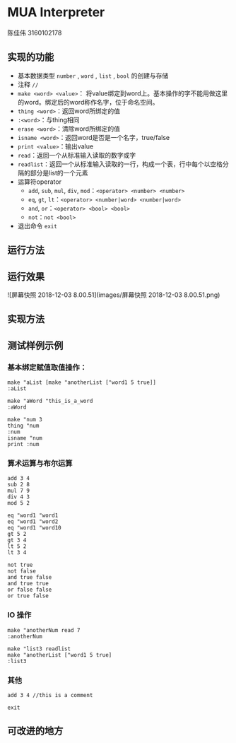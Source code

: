 # MUA Interpreter

陈佳伟 3160102178

## 实现的功能

* 基本数据类型 `number` , `word` , `list` , `bool`  的创建与存储
* 注释 `//`
* `make <word> <value>`： 将value绑定到word上。基本操作的字不能用做这里的word。绑定后的word称作名字，位于命名空间。
* `thing <word>`：返回word所绑定的值
* `:<word>`：与thing相同
* `erase <word>`：清除word所绑定的值
* `isname <word>`：返回word是否是一个名字，true/false
* `print <value>`：输出value
* `read`：返回一个从标准输入读取的数字或字
* `readlist`：返回一个从标准输入读取的一行，构成一个表，行中每个以空格分隔的部分是list的一个元素
* 运算符operator
  - `add`, `sub`, `mul`, `div`, `mod`：`<operator> <number> <number>`
  - `eq`, `gt`, `lt`：`<operator> <number|word> <number|word>`
  - `and`, `or`：`<operator> <bool> <bool>`
  - `not`：`not <bool>`
* 退出命令 `exit`

## 运行方法



## 运行效果

![屏幕快照 2018-12-03 8.00.51](images/屏幕快照 2018-12-03 8.00.51.png)

## 实现方法



## 测试样例示例

### 基本绑定赋值取值操作：

```
make "aList [make "anotherList ["word1 5 true]]
:aList
```

```
make "aWord "this_is_a_word
:aWord
```

```
make "num 3
thing "num
:num
isname "num
print :num
```

### 算术运算与布尔运算

```
add 3 4
sub 2 8
mul 7 9
div 4 3
mod 5 2
```

```
eq "word1 "word1
eq "word1 "word2
eq "word1 "word10
gt 5 2
gt 3 4
lt 5 2
lt 3 4
```

```
not true
not false
and true false
and true true
or false false
or true false
```

### IO 操作

```
make "anotherNum read 7
:anotherNum
```

```
make "list3 readlist
make "anotherList ["word1 5 true]
:list3
```

### 其他

```
add 3 4 //this is a comment
```

```
exit
```



## 可改进的地方



